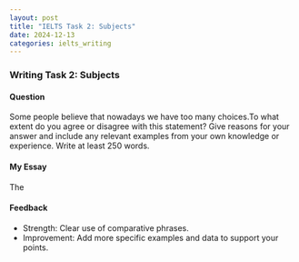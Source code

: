 ```yaml
---
layout: post
title: "IELTS Task 2: Subjects"
date: 2024-12-13
categories: ielts_writing
---
```


### Writing Task 2: Subjects

#### Question
Some people believe that nowadays we have too many choices.To what extent do you agree or disagree with this statement? Give reasons for your answer and include any relevant examples from your own knowledge or experience. Write at least 250 words.

#### My Essay
The

#### Feedback
- Strength: Clear use of comparative phrases.
- Improvement: Add more specific examples and data to support your points.
